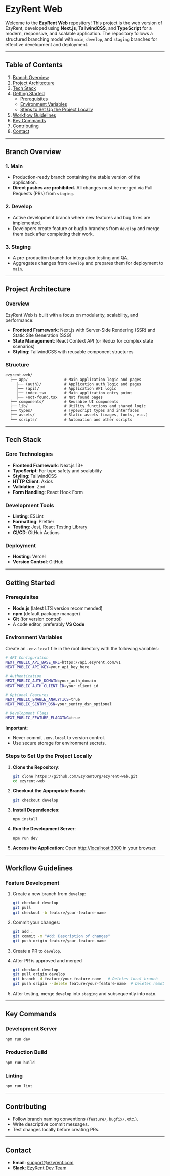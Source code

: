 # EzyRent Web

Welcome to the **EzyRent Web** repository! This project is the web version of EzyRent, developed using **Next.js**, **TailwindCSS**, and **TypeScript** for a modern, responsive, and scalable application. The repository follows a structured branching model with `main`, `develop`, and `staging` branches for effective development and deployment.

---

## Table of Contents
1. [Branch Overview](#branch-overview)  
2. [Project Architecture](#project-architecture)
3. [Tech Stack](#tech-stack)
4. [Getting Started](#getting-started)  
   - [Prerequisites](#prerequisites)  
   - [Environment Variables](#environment-variables)
   - [Steps to Set Up the Project Locally](#steps-to-set-up-the-project-locally)  
5. [Workflow Guidelines](#workflow-guidelines)  
6. [Key Commands](#key-commands)  
7. [Contributing](#contributing)  
8. [Contact](#contact)  

---

## Branch Overview

### 1. **Main**
- Production-ready branch containing the stable version of the application.
- **Direct pushes are prohibited.** All changes must be merged via Pull Requests (PRs) from `staging`.

### 2. **Develop**
- Active development branch where new features and bug fixes are implemented.
- Developers create feature or bugfix branches from `develop` and merge them back after completing their work.

### 3. **Staging**
- A pre-production branch for integration testing and QA.
- Aggregates changes from `develop` and prepares them for deployment to `main`.

---

## Project Architecture

### Overview
EzyRent Web is built with a focus on modularity, scalability, and performance:
- **Frontend Framework**: Next.js with Server-Side Rendering (SSR) and Static Site Generation (SSG)
- **State Management**: React Context API (or Redux for complex state scenarios)
- **Styling**: TailwindCSS with reusable component structures

### Structure
```plaintext
ezyrent-web/
  ├── app/                # Main application logic and pages
     ├── (auth)/          # Application auth logic and pages
     ├── (api)/           # Application API logic
     ├── index.tsx        # Main application entry point
     ├── +not-found.tsx   # Not found pages
  ├── components/         # Reusable UI components
  ├── lib/                # Utility functions and shared logic
  ├── types/              # TypeScript types and interfaces
  ├── assets/             # Static assets (images, fonts, etc.)
  └── scripts/            # Automation and other scripts
```

---

## Tech Stack

### Core Technologies
- **Frontend Framework**: Next.js 13+
- **TypeScript**: For type safety and scalability
- **Styling**: TailwindCSS
- **HTTP Client**: Axios
- **Validation**: Zod
- **Form Handling**: React Hook Form

### Development Tools
- **Linting**: ESLint
- **Formatting**: Prettier
- **Testing**: Jest, React Testing Library
- **CI/CD**: GitHub Actions

### Deployment
- **Hosting**: Vercel
- **Version Control**: GitHub

---

## Getting Started

### Prerequisites
- **Node.js** (latest LTS version recommended)
- **npm** (default package manager)
- **Git** (for version control)
- A code editor, preferably **VS Code**

### Environment Variables

Create an `.env.local` file in the root directory with the following variables:

```bash
# API Configuration
NEXT_PUBLIC_API_BASE_URL=https://api.ezyrent.com/v1
NEXT_PUBLIC_API_KEY=your_api_key_here

# Authentication
NEXT_PUBLIC_AUTH_DOMAIN=your_auth_domain
NEXT_PUBLIC_AUTH_CLIENT_ID=your_client_id

# Optional Features
NEXT_PUBLIC_ENABLE_ANALYTICS=true
NEXT_PUBLIC_SENTRY_DSN=your_sentry_dsn_optional

# Development Flags
NEXT_PUBLIC_FEATURE_FLAGGING=true
```

**Important**:
- Never commit `.env.local` to version control.
- Use secure storage for environment secrets.

### Steps to Set Up the Project Locally

1. **Clone the Repository**:
   ```bash
   git clone https://github.com/EzyRentOrg/ezyrent-web.git
   cd ezyrent-web
   ```

2. **Checkout the Appropriate Branch**:
   ```bash
   git checkout develop
   ```

3. **Install Dependencies**:
   ```bash
   npm install
   ```

4. **Run the Development Server**:
   ```bash
   npm run dev
   ```

5. **Access the Application**:
   Open [http://localhost:3000](http://localhost:3000) in your browser.

---

## Workflow Guidelines

### Feature Development

1. Create a new branch from `develop`:
   ```bash
   git checkout develop
   git pull
   git checkout -b feature/your-feature-name
   ```

3. Commit your changes:
   ```bash
   git add .
   git commit -m "Add: Description of changes"
   git push origin feature/your-feature-name
   ```

4. Create a PR to `develop`.

5. After PR is approved and merged
   ```bash
   git checkout develop
   git pull origin develop
   git branch -d feature/your-feature-name   # Deletes local branch
   git push origin --delete feature/your-feature-name  # Deletes remote branch
   ```
6. After testing, merge `develop` into `staging` and subsequently into `main`.

---

## Key Commands

### Development Server
```bash
npm run dev
```

### Production Build
```bash
npm run build
```

### Linting
```bash
npm run lint
```

---

## Contributing
- Follow branch naming conventions (`feature/`, `bugfix/`, etc.).
- Write descriptive commit messages.
- Test changes locally before creating PRs.

---

## Contact
- **Email**: support@ezyrent.com
- **Slack**: [EzyRent Dev Team](ezyrentteam.slack.com)
